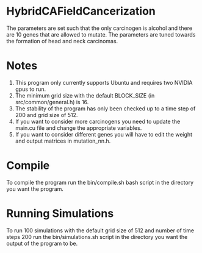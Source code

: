 # HybridCAFieldCancerization

The parameters are set such that the only carcinogen is alcohol and there are 10 genes that are allowed to mutate. The parameters are tuned towards the formation of head and neck carcinomas. 

# Notes
1. This program only currently supports Ubuntu and requires two NVIDIA gpus to run.
2. The minimum grid size with the default BLOCK_SIZE (in src/common/general.h) is 16.
3. The stability of the program has only been checked up to a time step of 200 and grid size of 512.
4. If you want to consider more carcinogens you need to update the main.cu file and change the appropriate variables.
5. If you want to consider different genes you will have to edit the weight and output matrices in mutation_nn.h.

# Compile
To compile the program run the bin/compile.sh bash script in the directory you want the program.

# Running Simulations
To run 100 simulations with the default grid size of 512 and number of time steps 200 run the bin/simulations.sh script
in the directory you want the output of the program to be.

